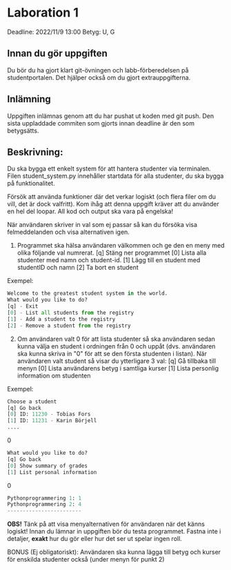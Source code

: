 # Laboration 1 
Deadline: 2022/11/9 13:00
Betyg: U, G

## Innan du gör uppgiften
Du bör du ha gjort klart git-övningen och labb-förberedelsen på studentportalen. Det hjälper också om du gjort extrauppgifterna.

## Inlämning
Uppgiften inlämnas genom att du har pushat ut koden med git push. Den sista uppladdade commiten som gjorts innan deadline är den som betygsätts.

## Beskrivning:
Du ska bygga ett enkelt system för att hantera studenter via terminalen.
Filen student_system.py innehåller startdata för alla studenter, du ska bygga på funktionalitet. 

Försök att använda funktioner där det verkar logiskt (och flera filer om du vill, det är dock valfritt). Kom ihåg att denna uppgift kräver att du använder en hel del loopar. All kod och output ska vara på engelska! 

När användaren skriver in val som ej passar så kan du försöka visa felmeddelanden och visa alternativen igen. 

1. Programmet ska hälsa användaren välkommen och ge den en meny med olika följande val numrerat. 
   [q] Stäng ner programmet
   [0] Lista alla studenter med namn och student-id.
   [1] Lägg till en student med studentID och namn
   [2] Ta bort en student

Exempel:
```python
Welcome to the greatest student system in the world. 
What would you like to do?
[q] - Exit
[0] - List all students from the registry
[1] - Add a student to the registry
[2] - Remove a student from the registry
```

2. Om användaren valt 0 för att lista studenter så ska användaren sedan kunna välja en student i ordningen från 0 och uppåt (dvs. användaren ska kunna skriva in "0" för att se den första studenten i listan). När användaren valt student så visar du ytterligare 3 val:
   [q] Gå tillbaka till menyn
   [0] Lista användarens betyg i samtliga kurser
   [1] Lista personlig information om studenten

Exempel:
```python
Choose a student
[q] Go back
[0] ID: 11230 - Tobias Fors
[1] ID: 11231 - Karin Börjell
....
```
0
```python
What would you like to do?
[q] Go back
[0] Show summary of grades
[1] List personal information
```
0
```python
Pythonprogrammering 1: 1
Pythonprogrammering 2: 4
------------------------
```

**OBS!** Tänk på att visa menyalternativen för användaren när det känns logiskt!
Innan du lämnar in uppgiften bör du testa programmet.
Fastna inte i detaljer, **exakt** hur du gör eller hur det ser ut spelar ingen roll.

BONUS (Ej obligatoriskt): Användaren ska kunna lägga till betyg och kurser för enskilda studenter också (under menyn för punkt 2)

